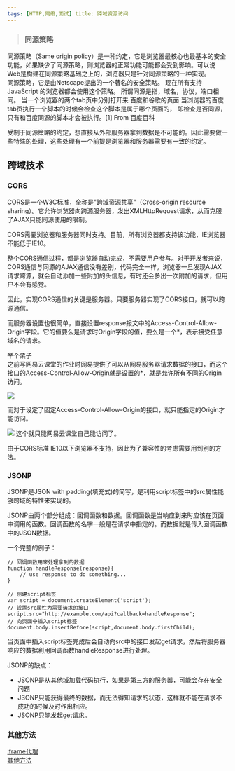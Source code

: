 ```yaml
---
tags: [HTTP,网络,面试] title: 跨域资源访问
---
```

> ### 同源策略
同源策略（Same origin policy）是一种约定，它是浏览器最核心也最基本的安全功能，如果缺少了同源策略，则浏览器的正常功能可能都会受到影响。可以说Web是构建在同源策略基础之上的，浏览器只是针对同源策略的一种实现。    
同源策略，它是由Netscape提出的一个著名的安全策略。
现在所有支持JavaScript 的浏览器都会使用这个策略。
所谓同源是指，域名，协议，端口相同。
当一个浏览器的两个tab页中分别打开来 百度和谷歌的页面
当浏览器的百度tab页执行一个脚本的时候会检查这个脚本是属于哪个页面的，
即检查是否同源，只有和百度同源的脚本才会被执行。[1]   From 百度百科

受制于同源策略的约定，想直接从外部服务器拿到数据是不可能的。因此需要做一些特殊的处理，这些处理有一个前提是浏览器和服务器需要有一致的约定。  

## 跨域技术
### CORS
CORS是一个W3C标准，全称是"跨域资源共享"（Cross-origin resource sharing）。它允许浏览器向跨源服务器，发出XMLHttpRequest请求，从而克服了AJAX只能同源使用的限制。  

CORS需要浏览器和服务器同时支持。目前，所有浏览器都支持该功能，IE浏览器不能低于IE10。  

<!--more-->
整个CORS通信过程，都是浏览器自动完成，不需要用户参与。对于开发者来说，CORS通信与同源的AJAX通信没有差别，代码完全一样。浏览器一旦发现AJAX请求跨源，就会自动添加一些附加的头信息，有时还会多出一次附加的请求，但用户不会有感觉。  

因此，实现CORS通信的关键是服务器。只要服务器实现了CORS接口，就可以跨源通信。

而服务器设置也很简单，直接设置response报文中的Access-Control-Allow-Origin字段。它的值要么是请求时Origin字段的值，要么是一个*，表示接受任意域名的请求。  

举个栗子  
之前写网易云课堂的作业时网易提供了可以从网易服务器请求数据的接口，而这个接口的Access-Control-Allow-Origin就是设置的*，就是允许所有不同的Origin访问。  

![](http://ofwmbpctf.bkt.clouddn.com/1244F999-BF40-4769-A815-0C9C2C5F9249.png)

而对于设定了固定Access-Control-Allow-Origin的接口，就只能指定的Origin才能访问。  

![](http://ofwmbpctf.bkt.clouddn.com/65644FBB-75D6-400C-A528-15738CB706D0.png)
这个就只能网易云课堂自己能访问了。  

由于CORS标准 IE10以下浏览器不支持，因此为了兼容性的考虑需要用到别的方法。

### JSONP

JSONP是JSON with padding(填充式)的简写，是利用script标签中的src属性能够跨域的特性来实现的。 

JSONP由两个部分组成：回调函数和数据。回调函数是当响应到来时应该在页面中调用的函数。回调函数的名字一般是在请求中指定的。而数据就是传入回调函数中的JSON数据。  

一个完整的例子：  
	
	// 回调函数用来处理拿到的数据
	function handleResponse(response){
		// use response to do something...
	}
	
	// 创建script标签
	var script = document.createElement('script');
	// 设置src属性为需要请求的接口
	script.src="http://example.com/api?callback=handleResponse";
	// 向页面中插入script标签
	document.body.insertBefore(script,document.body.firstChild);
	
当页面中插入script标签完成后会自动向src中的接口发起get请求，然后将服务器响应的数据利用回调函数handleResponse进行处理。  

JSONP的缺点：
  
* JSONP是从其他域加载代码执行，如果是第三方的服务器，可能会存在安全问题
* JSONP只能获得最终的数据，而无法得知请求的状态，这样就不能在请求不成功的时候及时作出相应。
* JSONP只能发起get请求。

### 其他方法
[iframe代理](https://segmentfault.com/a/1190000000702539)  
[其他方法](http://www.cnblogs.com/haoyijing/p/5778155.html)